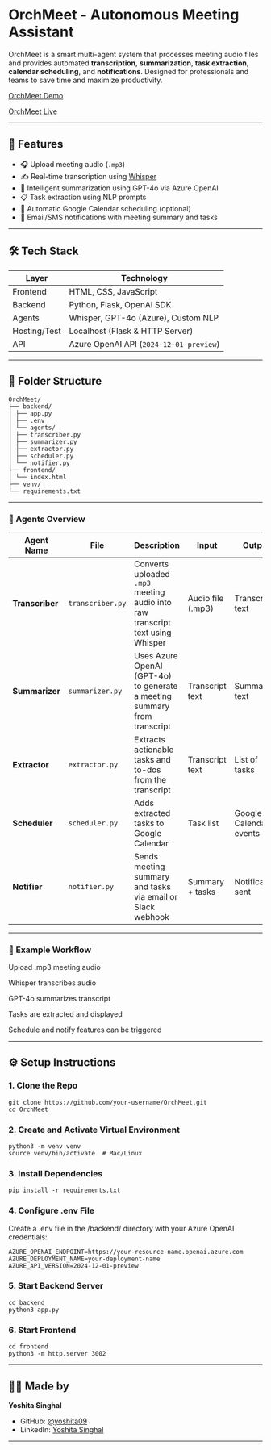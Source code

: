 # OrchMeet - Autonomous Meeting Assistant

OrchMeet is a smart multi-agent system that processes meeting audio files and provides automated **transcription**, **summarization**, **task extraction**, **calendar scheduling**, and **notifications**. Designed for professionals and teams to save time and maximize productivity.

[OrchMeet Demo](https://drive.google.com/file/d/1rtj_Y65frHkgEmNARnwirh0eBF88A7pf/view?usp=drive_link)

[OrchMeet Live](https://yoshita09.github.io/OrchMeet/) <!-- Optional -->

---

## 🚀 Features

- 🎧 Upload meeting audio (`.mp3`)
- ✍️ Real-time transcription using [Whisper](https://github.com/openai/whisper)
- 🧠 Intelligent summarization using GPT-4o via Azure OpenAI
- 📋 Task extraction using NLP prompts
- 📅 Automatic Google Calendar scheduling (optional)
- 🔔 Email/SMS notifications with meeting summary and tasks

---

## 🛠️ Tech Stack

| Layer        | Technology                        |
|-------------|------------------------------------|
| Frontend     | HTML, CSS, JavaScript             |
| Backend      | Python, Flask, OpenAI SDK         |
| Agents       | Whisper, GPT-4o (Azure), Custom NLP |
| Hosting/Test | Localhost (Flask & HTTP Server)   |
| API          | Azure OpenAI API (`2024-12-01-preview`) |

---

## 📁 Folder Structure

```
OrchMeet/
├── backend/
│ ├── app.py
│ ├── .env
│ └── agents/
│ ├── transcriber.py
│ ├── summarizer.py
│ ├── extractor.py
│ ├── scheduler.py
│ └── notifier.py
├── frontend/
│ └── index.html
├── venv/
└── requirements.txt
```
---
### 🤖 Agents Overview

| Agent Name     | File             | Description                                                                 | Input             | Output                      | Dependencies                                 |
|----------------|------------------|-----------------------------------------------------------------------------|-------------------|-----------------------------|----------------------------------------------|
| **Transcriber**| `transcriber.py` | Converts uploaded `.mp3` meeting audio into raw transcript text using Whisper | Audio file (.mp3) | Transcript text             | `openai-whisper`                             |
| **Summarizer** | `summarizer.py`  | Uses Azure OpenAI (GPT-4o) to generate a meeting summary from transcript    | Transcript text   | Summary text                | `openai`, `.env` (`AZURE_...` keys)          |
| **Extractor**  | `extractor.py`   | Extracts actionable tasks and to-dos from the transcript                     | Transcript text   | List of tasks               | `openai`                                     |
| **Scheduler**  | `scheduler.py`   | Adds extracted tasks to Google Calendar                                     | Task list         | Google Calendar events      | `google-api-python-client`, `oauth2client`   |
| **Notifier**   | `notifier.py`    | Sends meeting summary and tasks via email or Slack webhook                  | Summary + tasks   | Notification sent           | `smtplib`, `email`, `requests`               |


---
### 📌 Example Workflow
Upload .mp3 meeting audio

Whisper transcribes audio

GPT-4o summarizes transcript

Tasks are extracted and displayed

Schedule and notify features can be triggered

---

## ⚙️ Setup Instructions

### 1. Clone the Repo

```
git clone https://github.com/your-username/OrchMeet.git
cd OrchMeet
```
### 2. Create and Activate Virtual Environment
```
python3 -m venv venv
source venv/bin/activate  # Mac/Linux
```
### 3. Install Dependencies
```
pip install -r requirements.txt
```
### 4. Configure .env File
Create a .env file in the /backend/ directory with your Azure OpenAI credentials:
```AZURE_OPENAI_KEY=your_azure_api_key
AZURE_OPENAI_ENDPOINT=https://your-resource-name.openai.azure.com
AZURE_DEPLOYMENT_NAME=your-deployment-name
AZURE_API_VERSION=2024-12-01-preview
```
### 5. Start Backend Server
```
cd backend
python3 app.py
```
### 6. Start Frontend
```
cd frontend
python3 -m http.server 3002
```

---

## 👩‍💻 Made by

**Yoshita Singhal**

- GitHub: [@yoshita09](https://github.com/yoshita09)
- LinkedIn: [Yoshita Singhal](https://linkedin.com/in/yoshita09)


---




